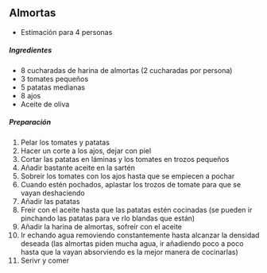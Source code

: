 ## Almortas

* Estimación para 4 personas

##### Ingredientes

* 8 cucharadas de harina de almortas (2 cucharadas por persona)
* 3 tomates pequeños
* 5 patatas medianas
* 8 ajos
* Aceite de oliva

##### Preparación

1. Pelar los tomates y patatas
2. Hacer un corte a los ajos, dejar con piel
3. Cortar las patatas en láminas y los tomates en trozos pequeños
4. Añadir bastante aceite en la sartén
5. Sobreir los tomates con los ajos hasta que se empiecen a pochar
6. Cuando estén pochados, aplastar los trozos de tomate para que se vayan deshaciendo
7. Añadir las patatas
8. Freir con el aceite hasta que las patatas estén cocinadas (se pueden ir pinchando las patatas para ve rlo blandas que están)
9. Añadir la harina de almortas, sofreír con el aceite
10. Ir echando agua removiendo constantemente hasta alcanzar la densidad deseada (las almortas piden mucha agua, ir añadiendo poco a poco hasta que la vayan absorviendo es la mejor manera de cocinarlas)
11. Serivr y comer 